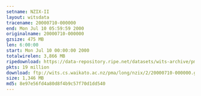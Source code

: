 ```yaml
---
setname: NZIX-II
layout: witsdata
tracename: 20000710-000000
end: Mon Jul 10 05:59:59 2000
originalname: 20000710-000000
gzsize: 475 MB
len: 6:00:00
start: Mon Jul 10 00:00:00 2000
totalwirelen: 3,866 MB
ripedownload: https://data-repository.ripe.net/datasets/wits-archive/pma/long/nzix/2/20000710-000000.gz
pkts: 19 million
download: ftp://wits.cs.waikato.ac.nz/pma/long/nzix/2/20000710-000000.gz
size: 1,346 MB
md5: 8e97e56fd4a80d8f4b9c57f70d1dd540
---
```

